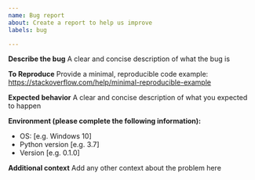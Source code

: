 ```yaml
---
name: Bug report
about: Create a report to help us improve
labels: bug

---
```


**Describe the bug**
A clear and concise description of what the bug is

**To Reproduce**
Provide a minimal, reproducible code example: https://stackoverflow.com/help/minimal-reproducible-example

**Expected behavior**
A clear and concise description of what you expected to happen

**Environment (please complete the following information):**
 - OS: [e.g. Windows 10]
 - Python version [e.g. 3.7]
 - Version [e.g. 0.1.0]

**Additional context**
Add any other context about the problem here
